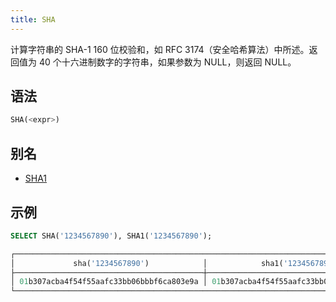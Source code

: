 ```yaml
---
title: SHA
---
```


计算字符串的 SHA-1 160 位校验和，如 RFC 3174（安全哈希算法）中所述。返回值为 40 个十六进制数字的字符串，如果参数为 NULL，则返回 NULL。

## 语法

```sql
SHA(<expr>)
```

## 别名

- [SHA1](sha1.md)

## 示例

```sql
SELECT SHA('1234567890'), SHA1('1234567890');

┌─────────────────────────────────────────────────────────────────────────────────────┐
│             sha('1234567890')            │            sha1('1234567890')            │
├──────────────────────────────────────────┼──────────────────────────────────────────┤
│ 01b307acba4f54f55aafc33bb06bbbf6ca803e9a │ 01b307acba4f54f55aafc33bb06bbbf6ca803e9a │
└─────────────────────────────────────────────────────────────────────────────────────┘
```